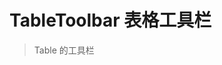 # TableToolbar 表格工具栏

> Table 的工具栏

<code src="./demo/base.tsx"></code>

<API id="TableToolbar"></API>
